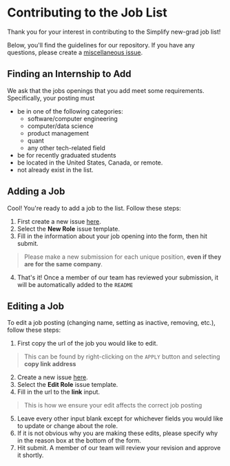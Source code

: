 # Contributing to the Job List
Thank you for your interest in contributing to the Simplify new-grad job list!

Below, you'll find the guidelines for our repository. If you have any questions, please create a [miscellaneous issue](https://github.com/SimplifyJobs/2024-New-Grad-Tech-Roles/issues/new/choose).

## Finding an Internship to Add
We ask that the jobs openings that you add meet some requirements. Specifically, your posting must
- be in one of the following categories:
    - software/computer engineering
    - computer/data science
    - product management
    - quant
    - any other tech-related field
- be for recently graduated students
- be located in the United States, Canada, or remote.
- not already exist in the list.

## Adding a Job
Cool! You're ready to add a job to the list. Follow these steps:

1) First create a new issue [here](https://github.com/SimplifyJobs/2024-New-Grad-Tech-Roles/issues/new/choose).
2) Select the **New Role** issue template.
3) Fill in the information about your job opening into the form, then hit submit.
> Please make a new submission for each unique position, **even if they are for the same company**.
4) That's it! Once a member of our team has reviewed your submission, it will be automatically added to the `README`

## Editing a Job
To edit a job posting (changing name, setting as inactive, removing, etc.), follow these steps:
1) First copy the url of the job you would like to edit.
> This can be found by right-clicking on the `APPLY` button and selecting **copy link address**
2) Create a new issue [here](https://github.com/SimplifyJobs/2024-New-Grad-Tech-Roles/issues/new/choose).
3) Select the **Edit Role** issue template.
4) Fill in the url to the **link** input.
> This is how we ensure your edit affects the correct job posting
5) Leave every other input blank except for whichever fields you would like to update or change about the role.
6) If it is not obvious why you are making these edits, please specify why in the reason box at the bottom of the form.
7) Hit submit. A member of our team will review your revision and approve it shortly.
